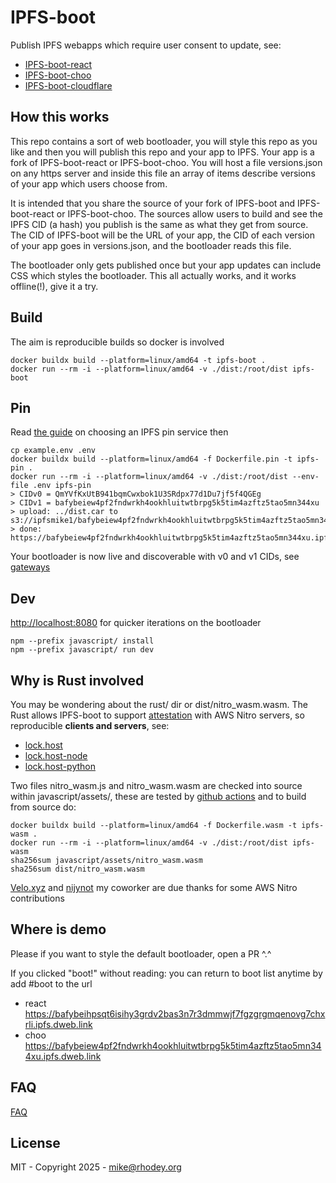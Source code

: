 # IPFS-boot
Publish IPFS webapps which require user consent to update, see:
+ [IPFS-boot-react](https://github.com/rhodey/IPFS-boot-react)
+ [IPFS-boot-choo](https://github.com/rhodey/IPFS-boot-choo)
+ [IPFS-boot-cloudflare](https://github.com/rhodey/IPFS-boot-cloudflare)

## How this works
This repo contains a sort of web bootloader, you will style this repo as you like and then you will publish this repo and your app to IPFS. Your app is a fork of IPFS-boot-react or IPFS-boot-choo. You will host a file versions.json on any https server and inside this file an array of items describe versions of your app which users choose from.

It is intended that you share the source of your fork of IPFS-boot and IPFS-boot-react or IPFS-boot-choo. The sources allow users to build and see the IPFS CID (a hash) you publish is the same as what they get from source. The CID of IPFS-boot will be the URL of your app, the CID of each version of your app goes in versions.json, and the bootloader reads this file.

The bootloader only gets published once but your app updates can include CSS which styles the bootloader. This all actually works, and it works offline(!), give it a try.

## Build
The aim is reproducible builds so docker is involved
```
docker buildx build --platform=linux/amd64 -t ipfs-boot .
docker run --rm -i --platform=linux/amd64 -v ./dist:/root/dist ipfs-boot
```

## Pin
Read [the guide](https://github.com/rhodey/IPFS-boot/blob/master/PIN.md) on choosing an IPFS pin service then
```
cp example.env .env
docker buildx build --platform=linux/amd64 -f Dockerfile.pin -t ipfs-pin .
docker run --rm -i --platform=linux/amd64 -v ./dist:/root/dist --env-file .env ipfs-pin
> CIDv0 = QmYVfKxUtB941bqmCwxbok1U3SRdpx77d1Du7jf5f4QGEg
> CIDv1 = bafybeiew4pf2fndwrkh4ookhluitwtbrpg5k5tim4azftz5tao5mn344xu
> upload: ../dist.car to s3://ipfsmike1/bafybeiew4pf2fndwrkh4ookhluitwtbrpg5k5tim4azftz5tao5mn344xu
> done: https://bafybeiew4pf2fndwrkh4ookhluitwtbrpg5k5tim4azftz5tao5mn344xu.ipfs.dweb.link
```

Your bootloader is now live and discoverable with v0 and v1 CIDs, see [gateways](https://ipfs.github.io/public-gateway-checker/)

## Dev
[http://localhost:8080](http://localhost:8080/) for quicker iterations on the bootloader
```
npm --prefix javascript/ install
npm --prefix javascript/ run dev
```

## Why is Rust involved
You may be wondering about the rust/ dir or dist/nitro_wasm.wasm. The Rust allows IPFS-boot to support [attestation](https://en.wikipedia.org/wiki/Trusted_Computing#Remote_attestation) with AWS Nitro servers, so reproducible __clients and servers__, see:
+ [lock.host](https://github.com/rhodey/lock.host)
+ [lock.host-node](https://github.com/rhodey/lock.host-node)
+ [lock.host-python](https://github.com/rhodey/lock.host-python)

Two files nitro_wasm.js and nitro_wasm.wasm are checked into source within javascript/assets/, these are tested by [github actions](https://github.com/rhodey/IPFS-boot/actions) and to build from source do:
```
docker buildx build --platform=linux/amd64 -f Dockerfile.wasm -t ipfs-wasm .
docker run --rm -i --platform=linux/amd64 -v ./dist:/root/dist ipfs-wasm
sha256sum javascript/assets/nitro_wasm.wasm
sha256sum dist/nitro_wasm.wasm
```

[Velo.xyz](https://velo.xyz) and [nijynot](https://github.com/nijynot) my coworker are due thanks for some AWS Nitro contributions

## Where is demo
Please if you want to style the default bootloader, open a PR ^.^

If you clicked "boot!" without reading: you can return to boot list anytime by add #boot to the url

+ react https://bafybeihpsqt6isihy3grdv2bas3n7r3dmmwjf7fgzgrgmqenovg7chxrli.ipfs.dweb.link
+ choo https://bafybeiew4pf2fndwrkh4ookhluitwtbrpg5k5tim4azftz5tao5mn344xu.ipfs.dweb.link

## FAQ
[FAQ](https://github.com/rhodey/IPFS-boot/blob/master/FAQ.md)

## License
MIT - Copyright 2025 - mike@rhodey.org
